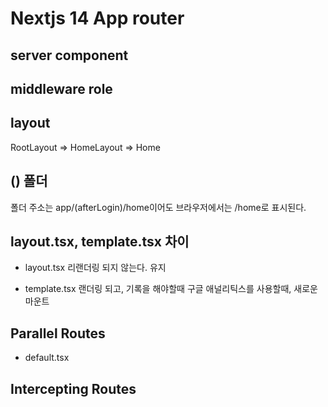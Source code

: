 # Nextjs 14 App router

## server component

## middleware role

## layout

RootLayout => HomeLayout => Home

## () 폴더

폴더 주소는 app/(afterLogin)/home이어도
브라우저에서는 /home로 표시된다.

## layout.tsx, template.tsx 차이

- layout.tsx 리랜더링 되지 않는다. 유지

- template.tsx 랜더링 되고, 기록을 해야할때 구글 애널리틱스를 사용할때, 새로운 마운트

## Parallel Routes

- default.tsx

## Intercepting Routes
